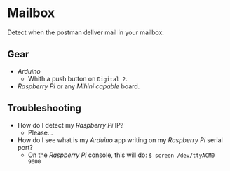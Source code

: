 Mailbox
=======

Detect when the postman deliver mail in your mailbox.

Gear
----

* _Arduino_
    * Whith a push button on `Digital 2`.
* _Raspberry Pi_ or any _Mihini capable_ board.

Troubleshooting
----------------
* How do I detect my _Raspberry Pi_ IP?
    * Please...
* How do I see what is my _Arduino_ app writing on my _Raspberry Pi_ serial port?
    * On the _Raspberry Pi_ console, this will do: `$ screen /dev/ttyACM0 9600`
